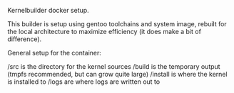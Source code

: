 Kernelbuilder docker setup.

This builder is setup using gentoo toolchains and system image, rebuilt
for the local architecture to maximize efficiency (it does make a bit
of difference).

General setup for the container:

/src is the directory for the kernel sources
/build is the temporary output (tmpfs recommended, but can grow quite large)
/install is where the kernel is installed to
/logs are where logs are written out to

